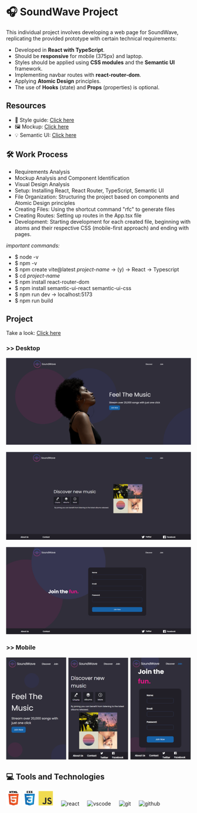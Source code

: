 # 🎧 SoundWave Project

This individual project involves developing a web page for SoundWave, replicating the provided prototype with certain technical requirements:

- Developed in <b>React with TypeScript</b>.
- Should be <b>responsive</b> for mobile (375px) and laptop.
- Styles should be applied using <b>CSS modules</b> and the <b>Semantic UI</b> framework.
- Implementing navbar routes with <b>react-router-dom</b>.
- Applying <b>Atomic Design</b> principles.
- The use of <b>Hooks</b> (state) and <b>Props</b> (properties) is optional.

##  Resources
- 🎨 Style guide: <a href="https://simplonline-v3-prod.s3.eu-west-3.amazonaws.com/media/file/pdf/0b528713-7dbc-4261-b4b7-0070dd4e7021.pdf" target="_blank"> Click here</a>
- 🖼️ Mockup: <a href="https://simplonline-v3-prod.s3.eu-west-3.amazonaws.com/media/file/pdf/46391d6c-b766-4ed3-a121-72c9b2a15960.pdf" target="_blank"> Click here</a>
- 💡 Semantic UI: <a href="https://react.semantic-ui.com/" target="_blank"> Click here</a>

##  🛠 Work Process
- Requirements Analysis
- Mockup Analysis and Component Identification
- Visual Design Analysis
- Setup: Installing React, React Router, TypeScript, Semantic UI
- File Organization: Structuring the project based on components and Atomic Design principles
- Creating Files: Using the shortcut command "rfc" to generate files
- Creating Routes: Setting up routes in the App.tsx file
- Development: Starting development for each created file, beginning with atoms and their respective CSS (mobile-first approach) and ending with pages.

_important commands:_

- $ node -v
- $ npm -v
- $ npm create vite@latest <i>project-name</i> -> (y) -> React -> Typescript
- $ cd <i>project-name</i>
- $ npm install react-router-dom
- $ npm install semantic-ui-react semantic-ui-css
- $ npm run dev -> localhost:5173
- $ npm run build


## Project
Take a look: <a href="https://react-sound-ware-project.vercel.app/" target="_blank"> Click here</a>

### >> Desktop
![Home](/my-app/src/assets/web-home.png)&emsp;
![Discover](/my-app/src/assets/web-discover.png)&emsp;
![Join](/my-app/src/assets/web-join.png)


### >> Mobile
![Alt text](/my-app/src/assets/mobile-screen.png)



## 💻 Tools and  Technologies
<div> <img src="https://raw.githubusercontent.com/devicons/devicon/master/icons/html5/html5-original-wordmark.svg" alt="html5" width="40" height="40"/>
<img src="https://raw.githubusercontent.com/devicons/devicon/master/icons/css3/css3-original-wordmark.svg" alt="css3" width="40" height="40"/>
<img src="https://raw.githubusercontent.com/devicons/devicon/master/icons/javascript/javascript-original.svg" alt="javascript" width="40" height="40"/>
&emsp;
<img src="https://img.icons8.com/?size=1x&id=t5K2CR8feVdX&format=gif" alt="react" width="40" heigth="40"/>
&emsp;
<img src="https://w7.pngwing.com/pngs/512/824/png-transparent-visual-studio-code-hd-logo-thumbnail.png" alt="vscode" width="40" heigth="40"/>
&emsp;
<img src="https://www.vectorlogo.zone/logos/git-scm/git-scm-icon.svg" alt="git" width="40" height="40"/>
&emsp;
<img src="https://cdn-icons-png.flaticon.com/512/25/25231.png" alt="github" width="40" heigth="40"/> </div>
